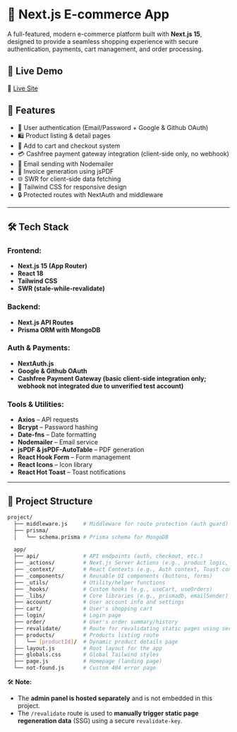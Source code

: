 # 🛒 Next.js E-commerce App

A full-featured, modern e-commerce platform built with **Next.js 15**, designed to provide a seamless shopping experience with secure authentication, payments, cart management, and order processing.

## 🚀 Live Demo

🔗 [Live Site](https://nextjs-ecom-ochre.vercel.app)

## 🧩 Features

- 🔐 User authentication (Email/Password + Google & Github OAuth)
- 🛍️ Product listing & detail pages
- 🛒 Add to cart and checkout system
- 💳 Cashfree payment gateway integration (client-side only, no webhook)
- 📧 Email sending with Nodemailer
- 📄 Invoice generation using jsPDF
- 🌐 SWR for client-side data fetching
- 🎨 Tailwind CSS for responsive design
- 🔒 Protected routes with NextAuth and middleware

---

## 🛠️ Tech Stack

### Frontend:
- **Next.js 15 (App Router)**
- **React 18**
- **Tailwind CSS**
- **SWR (stale-while-revalidate)**

### Backend:
- **Next.js API Routes**
- **Prisma ORM with MongoDB**

### Auth & Payments:
- **NextAuth.js**
- **Google & Github OAuth**
- **Cashfree Payment Gateway (basic client-side integration only; webhook not integrated due to unverified test account)**

### Tools & Utilities:
- **Axios** – API requests
- **Bcrypt** – Password hashing
- **Date-fns** – Date formatting
- **Nodemailer** – Email service
- **jsPDF & jsPDF-AutoTable** – PDF generation
- **React Hook Form** – Form management
- **React Icons** – Icon library
- **React Hot Toast** – Toast notifications

---

## 📂 Project Structure

```bash
project/
  ├── middleware.js     # Middleware for route protection (auth guard)
  ├── prisma/
  │   └── schema.prisma # Prisma schema for MongoDB

  app/
  ├── api/              # API endpoints (auth, checkout, etc.)
  ├── _actions/         # Next.js Server Actions (e.g., product logic, current user)
  ├── _context/         # React Contexts (e.g., Auth context, Toast context)
  ├── _components/      # Reusable UI components (buttons, forms)
  ├── _utils/           # Utility/helper functions
  ├── _hooks/           # Custom hooks (e.g., useCart, useOrders)
  ├── _libs/            # Core libraries (e.g., prismadb, emailSender)
  ├── account/          # User account info and settings
  ├── cart/             # User's shopping cart
  ├── login/            # Login page
  ├── order/            # User's order summary/history
  ├── revalidate/       # Route for revalidating static pages using secret key
  ├── products/         # Products listing route
  │   └── [productId]/  # Dynamic product details page
  ├── layout.js         # Root layout for the app
  ├── globals.css       # Global Tailwind styles
  ├── page.js           # Homepage (landing page)
  └── not-found.js      # Custom 404 error page
```

🛠 **Note:**

- The **admin panel is hosted separately** and is not embedded in this project.  
- The `/revalidate` route is used to **manually trigger static page regeneration data** (SSG) using a secure `revalidate-key`.
